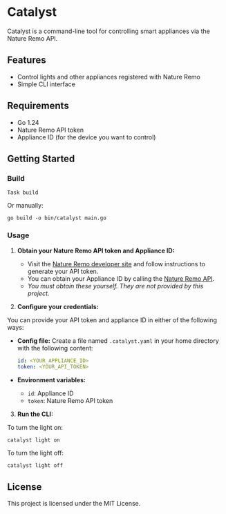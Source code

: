 # Catalyst

Catalyst is a command-line tool for controlling smart appliances via the Nature Remo API.

## Features
- Control lights and other appliances registered with Nature Remo
- Simple CLI interface

## Requirements
- Go 1.24
- Nature Remo API token
- Appliance ID (for the device you want to control)

## Getting Started

### Build

```
Task build
```

Or manually:

```
go build -o bin/catalyst main.go
```


### Usage

1. **Obtain your Nature Remo API token and Appliance ID:**
   - Visit the [Nature Remo developer site](https://developer.nature.global/) and follow instructions to generate your API token.
   - You can obtain your Appliance ID by calling the [Nature Remo API](https://swagger.nature.global/#/default/get_1_appliances).
   - _You must obtain these yourself. They are not provided by this project._

2. **Configure your credentials:**

You can provide your API token and appliance ID in either of the following ways:

- **Config file:** Create a file named `.catalyst.yaml` in your home directory with the following content:

  ```yaml
  id: <YOUR_APPLIANCE_ID>
  token: <YOUR_API_TOKEN>
  ```

- **Environment variables:**
  - `id`: Appliance ID
  - `token`: Nature Remo API token

3. **Run the CLI:**

To turn the light on:

```
catalyst light on
```

To turn the light off:

```
catalyst light off
```

## License

This project is licensed under the MIT License.
